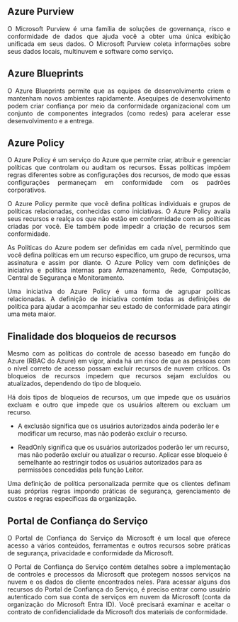 ## Azure Purview

<p align="justify">O Microsoft Purview é uma família de soluções de governança, risco e conformidade de dados que ajuda você a obter uma única exibição unificada em seus dados. O Microsoft Purview coleta informações sobre seus dados locais, multinuvem e software como serviço.</p>

## Azure Blueprints

<p align="justify">O Azure Blueprints permite que as equipes de desenvolvimento criem e mantenham novos ambientes rapidamente. Asequipes de desenvolvimento podem criar confiança por meio da conformidade organizacional com um conjunto de componentes integrados (como redes) para acelerar esse desenvolvimento e a entrega.</p>

## Azure Policy

<p align="justify">O Azure Policy é um serviço do Azure que permite criar, atribuir e gerenciar políticas que controlam ou auditam os recursos. Essas políticas impõem regras diferentes sobre as configurações dos recursos, de modo que essas configurações permaneçam em conformidade com os padrões corporativos.</p>

<p align="justify">O Azure Policy permite que você defina políticas individuais e grupos de políticas relacionadas, conhecidas como iniciativas. O Azure Policy avalia seus recursos e realça os que não estão em conformidade com as políticas criadas por você. Ele também pode impedir a criação de recursos sem conformidade.</p>

<p align="justify">As Políticas do Azure podem ser definidas em cada nível, permitindo que você defina políticas em um recurso específico, um grupo de recursos, uma assinatura e assim por diante. O Azure Policy vem com definições de iniciativa e política internas para Armazenamento, Rede, Computação, Central de Segurança e Monitoramento.</p>

<p align="justify">Uma iniciativa do Azure Policy é uma forma de agrupar políticas relacionadas. A definição de iniciativa contém todas as definições de política para ajudar a acompanhar seu estado de conformidade para atingir uma meta maior.</p>

## Finalidade dos bloqueios de recursos

<p align="justify">Mesmo com as políticas do controle de acesso baseado em função do Azure (RBAC do Azure) em vigor, ainda há um risco de que as pessoas com o nível correto de acesso possam excluir recursos de nuvem críticos. Os bloqueios de recursos impedem que recursos sejam excluídos ou atualizados, dependendo do tipo de bloqueio.</p>

<p align="justify">Há dois tipos de bloqueios de recursos, um que impede que os usuários excluam e outro que impede que os usuários alterem ou excluam um recurso.</p>

- A exclusão significa que os usuários autorizados ainda poderão ler e modificar um recurso, mas não poderão excluir o recurso.

- ReadOnly significa que os usuários autorizados poderão ler um recurso, mas não poderão excluir ou atualizar o recurso. Aplicar esse bloqueio é semelhante ao restringir todos os usuários autorizados para as permissões concedidas pela função Leitor.

<p align="justify">Uma definição de política personalizada permite que os clientes definam suas próprias regras impondo práticas de segurança, gerenciamento de custos e regras especificas da organização.</p>

## Portal de Confiança do Serviço

<p align="justify">O Portal de Confiança do Serviço da Microsoft é um local que oferece acesso a vários conteúdos, ferramentas e outros recursos sobre práticas de segurança, privacidade e conformidade da Microsoft.</p>

<p align="justify">O Portal de Confiança do Serviço contém detalhes sobre a implementação de controles e processos da Microsoft que protegem nossos serviços na nuvem e os dados do cliente encontrados neles. Para acessar alguns dos recursos do Portal de Confiança do Serviço, é preciso entrar como usuário autenticado com sua conta de serviços em nuvem da Microsoft (conta da organização do Microsoft Entra ID). Você precisará examinar e aceitar o contrato de confidencialidade da Microsoft dos materiais de conformidade.</p>